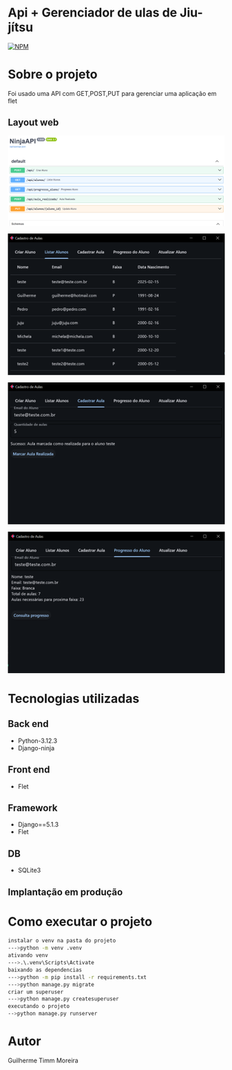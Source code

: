 #  Api + Gerenciador de ulas de Jiu-jítsu
[![NPM](https://img.shields.io/npm/l/react)](https://github.com/GuilhermeGTM/ProjetoFilmes/blob/main/LICENSE) 

# Sobre o projeto
Foi usado uma API com GET,POST,PUT para gerenciar uma aplicação em flet

## Layout web
![Web 1](https://github.com/GuilhermeGTM/Api-Treino/blob/main/GitHubMidia/1.png)

![Web 1](https://github.com/GuilhermeGTM/Api-Treino/blob/main/GitHubMidia/2.png)

![Web 1](https://github.com/GuilhermeGTM/Api-Treino/blob/main/GitHubMidia/3.png)

![Web 1](https://github.com/GuilhermeGTM/Api-Treino/blob/main/GitHubMidia/4.png)


# Tecnologias utilizadas

## Back end
- Python-3.12.3
- Django-ninja

## Front end
- Flet

## Framework
- Django==5.1.3
- Flet

## DB
- SQLite3

## Implantação em produção

# Como executar o projeto

```bash
instalar o venv na pasta do projeto
--->python -m venv .venv
ativando venv
--->.\.venv\Scripts\Activate
baixando as dependencias
--->python -m pip install -r requirements.txt
--->python manage.py migrate
criar um superuser
--->python manage.py createsuperuser
executando o projeto
-->python manage.py runserver
```

# Autor

Guilherme Timm Moreira

